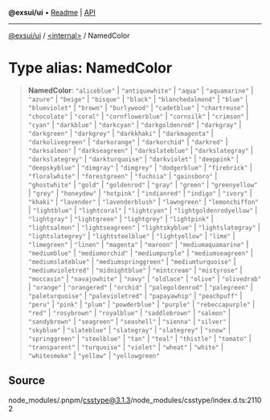 **@exsui/ui** • [Readme](../../README.md) \| [API](../../globals.md)

***

[@exsui/ui](../../README.md) / [\<internal\>](../README.md) / NamedColor

# Type alias: NamedColor

> **NamedColor**: `"aliceblue"` \| `"antiquewhite"` \| `"aqua"` \| `"aquamarine"` \| `"azure"` \| `"beige"` \| `"bisque"` \| `"black"` \| `"blanchedalmond"` \| `"blue"` \| `"blueviolet"` \| `"brown"` \| `"burlywood"` \| `"cadetblue"` \| `"chartreuse"` \| `"chocolate"` \| `"coral"` \| `"cornflowerblue"` \| `"cornsilk"` \| `"crimson"` \| `"cyan"` \| `"darkblue"` \| `"darkcyan"` \| `"darkgoldenrod"` \| `"darkgray"` \| `"darkgreen"` \| `"darkgrey"` \| `"darkkhaki"` \| `"darkmagenta"` \| `"darkolivegreen"` \| `"darkorange"` \| `"darkorchid"` \| `"darkred"` \| `"darksalmon"` \| `"darkseagreen"` \| `"darkslateblue"` \| `"darkslategray"` \| `"darkslategrey"` \| `"darkturquoise"` \| `"darkviolet"` \| `"deeppink"` \| `"deepskyblue"` \| `"dimgray"` \| `"dimgrey"` \| `"dodgerblue"` \| `"firebrick"` \| `"floralwhite"` \| `"forestgreen"` \| `"fuchsia"` \| `"gainsboro"` \| `"ghostwhite"` \| `"gold"` \| `"goldenrod"` \| `"gray"` \| `"green"` \| `"greenyellow"` \| `"grey"` \| `"honeydew"` \| `"hotpink"` \| `"indianred"` \| `"indigo"` \| `"ivory"` \| `"khaki"` \| `"lavender"` \| `"lavenderblush"` \| `"lawngreen"` \| `"lemonchiffon"` \| `"lightblue"` \| `"lightcoral"` \| `"lightcyan"` \| `"lightgoldenrodyellow"` \| `"lightgray"` \| `"lightgreen"` \| `"lightgrey"` \| `"lightpink"` \| `"lightsalmon"` \| `"lightseagreen"` \| `"lightskyblue"` \| `"lightslategray"` \| `"lightslategrey"` \| `"lightsteelblue"` \| `"lightyellow"` \| `"lime"` \| `"limegreen"` \| `"linen"` \| `"magenta"` \| `"maroon"` \| `"mediumaquamarine"` \| `"mediumblue"` \| `"mediumorchid"` \| `"mediumpurple"` \| `"mediumseagreen"` \| `"mediumslateblue"` \| `"mediumspringgreen"` \| `"mediumturquoise"` \| `"mediumvioletred"` \| `"midnightblue"` \| `"mintcream"` \| `"mistyrose"` \| `"moccasin"` \| `"navajowhite"` \| `"navy"` \| `"oldlace"` \| `"olive"` \| `"olivedrab"` \| `"orange"` \| `"orangered"` \| `"orchid"` \| `"palegoldenrod"` \| `"palegreen"` \| `"paleturquoise"` \| `"palevioletred"` \| `"papayawhip"` \| `"peachpuff"` \| `"peru"` \| `"pink"` \| `"plum"` \| `"powderblue"` \| `"purple"` \| `"rebeccapurple"` \| `"red"` \| `"rosybrown"` \| `"royalblue"` \| `"saddlebrown"` \| `"salmon"` \| `"sandybrown"` \| `"seagreen"` \| `"seashell"` \| `"sienna"` \| `"silver"` \| `"skyblue"` \| `"slateblue"` \| `"slategray"` \| `"slategrey"` \| `"snow"` \| `"springgreen"` \| `"steelblue"` \| `"tan"` \| `"teal"` \| `"thistle"` \| `"tomato"` \| `"transparent"` \| `"turquoise"` \| `"violet"` \| `"wheat"` \| `"white"` \| `"whitesmoke"` \| `"yellow"` \| `"yellowgreen"`

## Source

node\_modules/.pnpm/csstype@3.1.3/node\_modules/csstype/index.d.ts:21102
